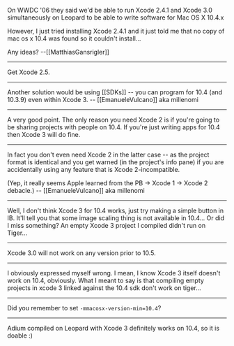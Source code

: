 On WWDC '06 they said we'd be able to run Xcode 2.4.1 and Xcode 3.0 simultaneously on Leopard to be able to write software for Mac OS X 10.4.x

However, I just tried installing Xcode 2.4.1 and it just told me that no copy of mac os x 10.4 was found so it couldn't install...

Any ideas?
--[[MatthiasGansrigler]]

----

Get Xcode 2.5.

----

Another solution would be using [[SDKs]] -- you can program for 10.4 (and 10.3.9) even within Xcode 3. -- [[EmanueleVulcano]] aka millenomi

----
A very good point. The only reason you need Xcode 2 is if you're going to be sharing projects with people on 10.4. If you're just writing apps for 10.4 then Xcode 3 will do fine.

----

In fact you don't even need Xcode 2 in the latter case -- as the project format is identical and you get warned (in the project's info pane) if you are accidentally using any feature that is Xcode 2-incompatible.

(Yep, it really seems Apple learned from the PB -> Xcode 1 -> Xcode 2 debacle.) -- [[EmanueleVulcano]] aka millenomi

----
Well, I don't think Xcode 3 for 10.4 works, just try making a simple button in IB. It'll tell you that some image scaling thing is not available in 10.4... Or did I miss something?
An empty Xcode 3 project I compiled didn't run on Tiger...

----

Xcode 3.0 will not work on any version prior to 10.5.

----

I obviously expressed myself wrong. I mean, I know Xcode 3 itself doesn't work on 10.4, obviously. What I meant to say is that compiling empty projects in xcode 3 linked against the 10.4 sdk don't work on tiger...

----

Did you remember to set <code>-mmacosx-version-min=10.4</code>?

----

Adium compiled on Leopard with Xcode 3 definitely works on 10.4, so it is doable :)